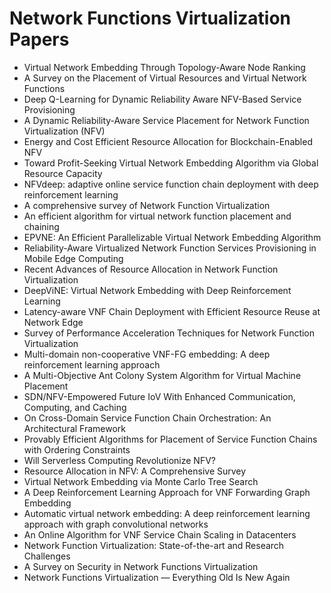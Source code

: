 # Network Functions Virtualization Papers

<ul>

                             

 <li><a target="_blank" href="https://github.com/manjunath5496/Network-Functions-Virtualization-Papers/blob/master/nv(1).pdf" style="text-decoration:none;">Virtual Network Embedding Through Topology-Aware Node Ranking</a></li>

 <li><a target="_blank" href="https://github.com/manjunath5496/Network-Functions-Virtualization-Papers/blob/master/nv(2).pdf" style="text-decoration:none;">A Survey on the Placement of Virtual Resources and Virtual Network Functions</a></li>

<li><a target="_blank" href="https://github.com/manjunath5496/Network-Functions-Virtualization-Papers/blob/master/nv(3).pdf" style="text-decoration:none;">Deep Q-Learning for Dynamic Reliability Aware NFV-Based Service Provisioning</a></li>
 <li><a target="_blank" href="https://github.com/manjunath5496/Network-Functions-Virtualization-Papers/blob/master/nv(4).pdf" style="text-decoration:none;">A Dynamic Reliability-Aware Service Placement for Network Function Virtualization (NFV)</a></li>                              
<li><a target="_blank" href="https://github.com/manjunath5496/Network-Functions-Virtualization-Papers/blob/master/nv(5).pdf" style="text-decoration:none;">Energy and Cost Efficient Resource Allocation for Blockchain-Enabled NFV</a></li>
<li><a target="_blank" href="https://github.com/manjunath5496/Network-Functions-Virtualization-Papers/blob/master/nv(6).pdf" style="text-decoration:none;">Toward Profit-Seeking Virtual Network Embedding Algorithm via Global Resource Capacity</a></li>
 <li><a target="_blank" href="https://github.com/manjunath5496/Network-Functions-Virtualization-Papers/blob/master/nv(7).pdf" style="text-decoration:none;">NFVdeep: adaptive online service function chain deployment with deep reinforcement learning</a></li>

 <li><a target="_blank" href="https://github.com/manjunath5496/Network-Functions-Virtualization-Papers/blob/master/nv(8).pdf" style="text-decoration:none;"> A comprehensive survey of Network Function Virtualization</a></li>
   <li><a target="_blank" href="https://github.com/manjunath5496/Network-Functions-Virtualization-Papers/blob/master/nv(9).pdf" style="text-decoration:none;">An efficient algorithm for virtual network function placement and chaining</a></li>
  
   
 <li><a target="_blank" href="https://github.com/manjunath5496/Network-Functions-Virtualization-Papers/blob/master/nv(10).pdf" style="text-decoration:none;">EPVNE: An Efficient Parallelizable Virtual Network Embedding Algorithm </a></li>                              
<li><a target="_blank" href="https://github.com/manjunath5496/Network-Functions-Virtualization-Papers/blob/master/nv(11).pdf" style="text-decoration:none;">Reliability-Aware Virtualized Network Function Services Provisioning in Mobile Edge Computing</a></li>
<li><a target="_blank" href="https://github.com/manjunath5496/Network-Functions-Virtualization-Papers/blob/master/nv(12).pdf" style="text-decoration:none;">Recent Advances of Resource Allocation in Network Function Virtualization</a></li>
<li><a target="_blank" href="https://github.com/manjunath5496/Network-Functions-Virtualization-Papers/blob/master/nv(13).pdf" style="text-decoration:none;">DeepViNE: Virtual Network Embedding with Deep Reinforcement Learning</a></li>

<li><a target="_blank" href="https://github.com/manjunath5496/Network-Functions-Virtualization-Papers/blob/master/nv(14).pdf" style="text-decoration:none;">Latency-aware VNF Chain Deployment with Efficient Resource Reuse at Network Edge</a></li>
                              
<li><a target="_blank" href="https://github.com/manjunath5496/Network-Functions-Virtualization-Papers/blob/master/nv(15).pdf" style="text-decoration:none;">Survey of Performance Acceleration Techniques for Network Function Virtualization</a></li>

<li><a target="_blank" href="https://github.com/manjunath5496/Network-Functions-Virtualization-Papers/blob/master/nv(16).pdf" style="text-decoration:none;">Multi-domain non-cooperative VNF-FG embedding: A deep reinforcement learning approach</a></li>

  <li><a target="_blank" href="https://github.com/manjunath5496/Network-Functions-Virtualization-Papers/blob/master/nv(17).pdf" style="text-decoration:none;">A Multi-Objective Ant Colony System Algorithm for Virtual Machine Placement</a></li>   
  
<li><a target="_blank" href="https://github.com/manjunath5496/Network-Functions-Virtualization-Papers/blob/master/nv(18).pdf" style="text-decoration:none;">SDN/NFV-Empowered Future IoV With Enhanced Communication, Computing, and Caching</a></li> 

  
<li><a target="_blank" href="https://github.com/manjunath5496/Network-Functions-Virtualization-Papers/blob/master/nv(19).pdf" style="text-decoration:none;">On Cross-Domain Service Function Chain Orchestration: An Architectural Framework</a></li> 

<li><a target="_blank" href="https://github.com/manjunath5496/Network-Functions-Virtualization-Papers/blob/master/nv(20).pdf" style="text-decoration:none;">Provably Efficient Algorithms for Placement of Service Function Chains with Ordering Constraints</a></li>

<li><a target="_blank" href="https://github.com/manjunath5496/Network-Functions-Virtualization-Papers/blob/master/nv(21).pdf" style="text-decoration:none;">Will Serverless Computing Revolutionize NFV?</a></li>
<li><a target="_blank" href="https://github.com/manjunath5496/Network-Functions-Virtualization-Papers/blob/master/nv(22).pdf" style="text-decoration:none;">Resource Allocation in NFV: A Comprehensive Survey</a></li> 
 <li><a target="_blank" href="https://github.com/manjunath5496/Network-Functions-Virtualization-Papers/blob/master/nv(23).pdf" style="text-decoration:none;">Virtual Network Embedding via Monte Carlo Tree Search</a></li> 
 

   <li><a target="_blank" href="https://github.com/manjunath5496/Network-Functions-Virtualization-Papers/blob/master/nv(24).pdf" style="text-decoration:none;">A Deep Reinforcement Learning Approach for VNF Forwarding Graph Embedding</a></li>
 
   <li><a target="_blank" href="https://github.com/manjunath5496/Network-Functions-Virtualization-Papers/blob/master/nv(25).pdf" style="text-decoration:none;">Automatic virtual network embedding: A deep reinforcement learning approach with graph convolutional networks</a></li>                              
 <li><a target="_blank" href="https://github.com/manjunath5496/Network-Functions-Virtualization-Papers/blob/master/nv(26).pdf" style="text-decoration:none;">An Online Algorithm for VNF Service Chain Scaling in Datacenters</a></li>
 <li><a target="_blank" href="https://github.com/manjunath5496/Network-Functions-Virtualization-Papers/blob/master/nv(27).pdf" style="text-decoration:none;">Network Function Virtualization: State-of-the-art and Research Challenges</a></li>
   
 
   <li><a target="_blank" href="https://github.com/manjunath5496/Network-Functions-Virtualization-Papers/blob/master/nv(28).pdf" style="text-decoration:none;">A Survey on Security in Network Functions Virtualization</a></li>
 
   <li><a target="_blank" href="https://github.com/manjunath5496/Network-Functions-Virtualization-Papers/blob/master/nv(29).pdf" style="text-decoration:none;">Network Functions
Virtualization — Everything Old Is New Again </a></li>                              

  </ul>
